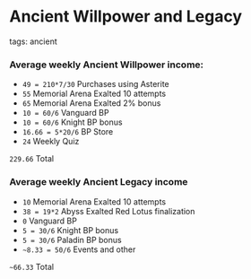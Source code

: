 # Ancient Willpower and Legacy
tags: ancient

### Average weekly Ancient Willpower income:
- `49 = 210*7/30` Purchases using Asterite
- `55` Memorial Arena Exalted 10 attempts
- `65` Memorial Arena Exalted 2% bonus
- `10 = 60/6` Vanguard BP
- `10 = 60/6` Knight BP bonus
- `16.66 = 5*20/6` BP Store
- `24` Weekly Quiz

`229.66` Total

### Average weekly Ancient Legacy income
- `10` Memorial Arena Exalted 10 attempts
- `38 = 19*2` Abyss Exalted Red Lotus finalization
- `0` Vanguard BP
- `5 = 30/6` Knight BP bonus
- `5 = 30/6` Paladin BP bonus
- `~8.33 = 50/6` Events and other

`~66.33` Total

<!-- Might need updates, could be reformatted. -->